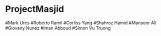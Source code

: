 # ProjectMasjid
#Mark Ures
#Roberto Ramil
#Corliss Yang
#Shahroz Hamid
#Mansoor Ali
#Giovany Nunez
#Iman Abboud
#Simon Vu Truong